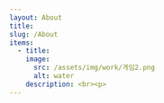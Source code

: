 ```yaml
---
layout: About
title: 
slug: /About
items:
  - title: 
    image:
      src: /assets/img/work/게임2.png
      alt: water
    description: <br><p>
---
```


<br />
<br />
